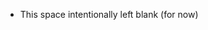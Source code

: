 - This space intentionally left blank (for now)

<!---
crsdc/crsdc is a ✨ special ✨ repository because its `README.md` (this file) appears on your GitHub profile.
You can click the Preview link to take a look at your changes.
--->
